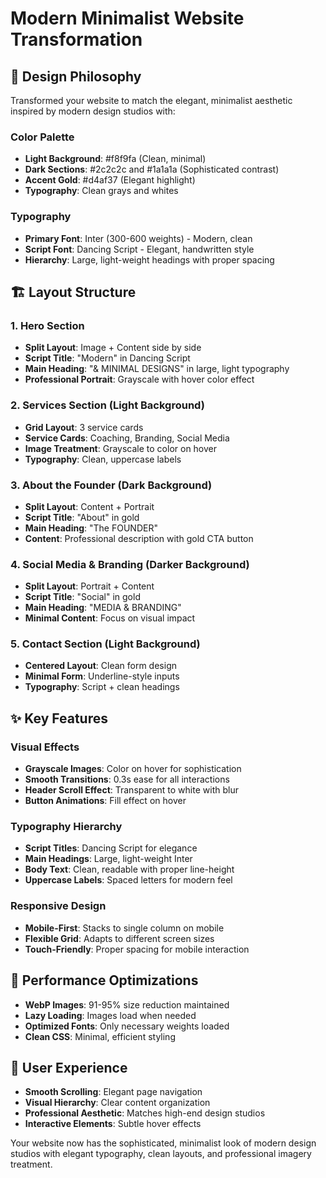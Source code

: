# Modern Minimalist Website Transformation

## 🎨 Design Philosophy
Transformed your website to match the elegant, minimalist aesthetic inspired by modern design studios with:

### Color Palette
- **Light Background**: #f8f9fa (Clean, minimal)
- **Dark Sections**: #2c2c2c and #1a1a1a (Sophisticated contrast)
- **Accent Gold**: #d4af37 (Elegant highlight)
- **Typography**: Clean grays and whites

### Typography
- **Primary Font**: Inter (300-600 weights) - Modern, clean
- **Script Font**: Dancing Script - Elegant, handwritten style
- **Hierarchy**: Large, light-weight headings with proper spacing

## 🏗️ Layout Structure

### 1. Hero Section
- **Split Layout**: Image + Content side by side
- **Script Title**: "Modern" in Dancing Script
- **Main Heading**: "& MINIMAL DESIGNS" in large, light typography
- **Professional Portrait**: Grayscale with hover color effect

### 2. Services Section (Light Background)
- **Grid Layout**: 3 service cards
- **Service Cards**: Coaching, Branding, Social Media
- **Image Treatment**: Grayscale to color on hover
- **Typography**: Clean, uppercase labels

### 3. About the Founder (Dark Background)
- **Split Layout**: Content + Portrait
- **Script Title**: "About" in gold
- **Main Heading**: "The FOUNDER"
- **Content**: Professional description with gold CTA button

### 4. Social Media & Branding (Darker Background)
- **Split Layout**: Portrait + Content
- **Script Title**: "Social" in gold
- **Main Heading**: "MEDIA & BRANDING"
- **Minimal Content**: Focus on visual impact

### 5. Contact Section (Light Background)
- **Centered Layout**: Clean form design
- **Minimal Form**: Underline-style inputs
- **Typography**: Script + clean headings

## ✨ Key Features

### Visual Effects
- **Grayscale Images**: Color on hover for sophistication
- **Smooth Transitions**: 0.3s ease for all interactions
- **Header Scroll Effect**: Transparent to white with blur
- **Button Animations**: Fill effect on hover

### Typography Hierarchy
- **Script Titles**: Dancing Script for elegance
- **Main Headings**: Large, light-weight Inter
- **Body Text**: Clean, readable with proper line-height
- **Uppercase Labels**: Spaced letters for modern feel

### Responsive Design
- **Mobile-First**: Stacks to single column on mobile
- **Flexible Grid**: Adapts to different screen sizes
- **Touch-Friendly**: Proper spacing for mobile interaction

## 🚀 Performance Optimizations
- **WebP Images**: 91-95% size reduction maintained
- **Lazy Loading**: Images load when needed
- **Optimized Fonts**: Only necessary weights loaded
- **Clean CSS**: Minimal, efficient styling

## 🎯 User Experience
- **Smooth Scrolling**: Elegant page navigation
- **Visual Hierarchy**: Clear content organization
- **Professional Aesthetic**: Matches high-end design studios
- **Interactive Elements**: Subtle hover effects

Your website now has the sophisticated, minimalist look of modern design studios with elegant typography, clean layouts, and professional imagery treatment.